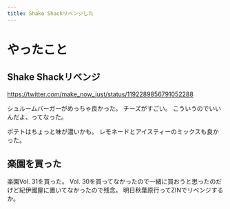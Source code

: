 ```yaml
---
title: Shake Shackリベンジした
---
```


# やったこと

## Shake Shackリベンジ

<https://twitter.com/make_now_just/status/1192289856791052288>

シュルームバーガーがめっちゃ良かった。
チーズがすごい。
こういうのでいいんだよ、ってなった。

ポテトはちょっと味が濃いかも。
レモネードとアイスティーのミックスも良かった。

## 楽園を買った

楽園Vol. 31を買った。
Vol. 30を買ってなかったので一緒に買おうと思ったのだけど紀伊國屋に置いてなかったので残念。
明日秋葉原行ってZINでリベンジするか。
